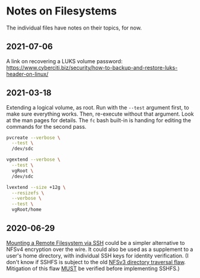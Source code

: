 # Notes on Filesystems
<!-- ----1----5----2----5----3----5----4----5----5----6----5----7----5- -->
The individual files have notes on their topics, for now.


## 2021-07-06

A link on recovering a LUKS volume password:
https://www.cyberciti.biz/security/how-to-backup-and-restore-luks-header-on-linux/


## 2021-03-18

Extending a logical volume, as root. Run with the `--test` argument first,
to make sure everything works. Then, re-execute without that argument. Look at
the man pages for details. The `fc` bash built-in is handing for editing the
commands for the second pass.

```bash
pvcreate --verbose \
  --test \
  /dev/sdc

vgextend --verbose \
  --test \
  vgRoot \
  /dev/sdc

lvextend --size +12g \
  --resizefs \
  --verbose \
  --test \
  vgRoot/home

```


## 2020-06-29

[Mounting a Remote Filesystem via SSH][sshfs] could be a simpler
alternative to NFSv4 encryption over the wire. It could also be used as a
supplement to a user's home directory, with individual SSH keys for
identity verification. (I don't know if SSHFS is subject to the old [NFSv3
directory traversal flaw][cve19990166]. Mitigation of this flaw [MUST][]
be verified before implementing SSHFS.)

[sshfs]: https://www.digitalocean.com/community/tutorials/how-to-use-sshfs-to-mount-remote-file-systems-over-ssh
[cve19990166]: https://cve.mitre.org/cgi-bin/cvename.cgi?name=CVE-1999-0166
[MUST]: https://tools.ietf.org/html/rfc2119
